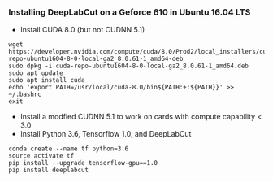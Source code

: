 ### Installing DeepLabCut on a Geforce 610 in Ubuntu 16.04 LTS

- Install CUDA 8.0 (but not CUDNN 5.1)
```
wget https://developer.nvidia.com/compute/cuda/8.0/Prod2/local_installers/cuda-repo-ubuntu1604-8-0-local-ga2_8.0.61-1_amd64-deb
sudo dpkg -i cuda-repo-ubuntu1604-8-0-local-ga2_8.0.61-1_amd64.deb
sudo apt update
sudo apt install cuda
echo 'export PATH=/usr/local/cuda-8.0/bin${PATH:+:${PATH}}' >> ~/.bashrc 
exit
```
- Install a modfied CUDNN 5.1 to work on cards with compute capability < 3.0
- Install Python 3.6, Tensorflow 1.0, and DeepLabCut
```
conda create --name tf python=3.6
source activate tf
pip install --upgrade tensorflow-gpu==1.0
pip install deeplabcut
```
